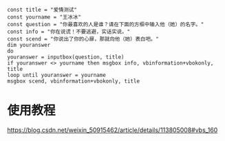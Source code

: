 ```vbs
const title = "爱情测试"
const yourname = "王冰冰"
const question = "你最喜欢的人是谁？请在下面的方框中输入他（她）的名字。"
const info = "你在说谎！不要逃避，实话实说。"
const scend = "你说出了你的心扉，那就向他（她）表白吧。"
dim youranswer
do
youranswer = inputbox(question, title)
if youranswer <> yourname then msgbox info, vbinformation+vbokonly, title
loop until youranswer = yourname
msgbox scend, vbinformation+vbokonly, title
```

# 使用教程

https://blog.csdn.net/weixin_50915462/article/details/113805008#vbs_160